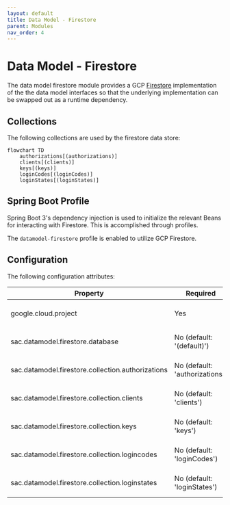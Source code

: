 ```yaml
---
layout: default
title: Data Model - Firestore
parent: Modules
nav_order: 4
---
```


# Data Model - Firestore

The data model firestore module provides a GCP [Firestore](https://cloud.google.com/firestore) implementation of the the data model interfaces so that the underlying implementation can be swapped out as a runtime dependency.

## Collections

The following collections are used by the firestore data store:

```mermaid
flowchart TD
    authorizations[(authorizations)]
    clients[(clients)]
    keys[(keys)]
    loginCodes[(loginCodes)]
    loginStates[(loginStates)]
```

## Spring Boot Profile

Spring Boot 3's dependency injection is used to initialize the relevant Beans for interacting with Firestore. This is accomplished through profiles.

The `datamodel-firestore` profile is enabled to utilize GCP Firestore.

## Configuration

The following configuration attributes:

| Property                                          | Required                       | Description               |
| ------------------------------------------------- | ------------------------------ | ------------------------- |
| google.cloud.project                              | Yes                            | GCP Project name          |
| sac.datamodel.firestore.database                  | No (default: '(default)')      | Firestore database name   |
| sac.datamodel.firestore.collection.authorizations | No (default: 'authorizations') | Firestore collection name |
| sac.datamodel.firestore.collection.clients        | No (default: 'clients')        | Firestore collection name |
| sac.datamodel.firestore.collection.keys           | No (default: 'keys')           | Firestore collection name |
| sac.datamodel.firestore.collection.logincodes     | No (default: 'loginCodes')     | Firestore collection name |
| sac.datamodel.firestore.collection.loginstates    | No (default: 'loginStates')    | Firestore collection name |
